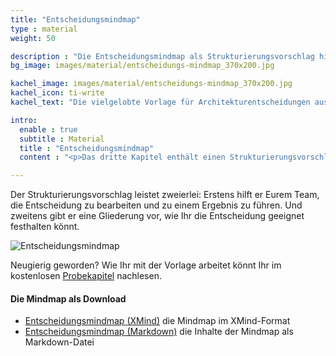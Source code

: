 ```yaml
---
title: "Entscheidungsmindmap"
type : material
weight: 50

description : "Die Entscheidungsmindmap als Strukturierungsvorschlag hilft Eurem Team, die Architekturentscheidung zu bearbeiten und zu einem Ergebnis zu führen."
bg_image: images/material/entscheidungs-mindmap_370x200.jpg

kachel_image: images/material/entscheidungs-mindmap_370x200.jpg
kachel_icon: ti-write
kachel_text: "Die vielgelobte Vorlage für Architekturentscheidungen aus Kapitel 3."

intro:
  enable : true
  subtitle : Material
  title : "Entscheidungsmindmap"
  content : "<p>Das dritte Kapitel enthält einen Strukturierungsvorschlag für Architekturentscheiungen, der in der Community großen Anklang gefunden hat</p>"

---
```



Der Strukturierungsvorschlag leistet zweierlei: Erstens hilft er Eurem Team, die Entscheidung zu bearbeiten und zu einem Ergebnis zu führen.
Und zweitens gibt er eine Gliederung vor, wie Ihr die Entscheidung geeignet festhalten könnt.

![Entscheidungsmindmap](/images/material/entscheidungsmindmap.png)

Neugierig geworden? Wie Ihr mit der Vorlage arbeitet könnt Ihr im kostenlosen [Probekapitel](/material/leseprobe/) nachlesen.

#### Die Mindmap als Download

* [Entscheidungsmindmap (XMind)](/downloads/entscheidungsmindmap/Entscheidungsmindmap.xmind) die Mindmap im XMind-Format
* [Entscheidungsmindmap (Markdown)](/downloads/entscheidungsmindmap/Entscheidungsmindmap.md) die Inhalte der Mindmap als Markdown-Datei